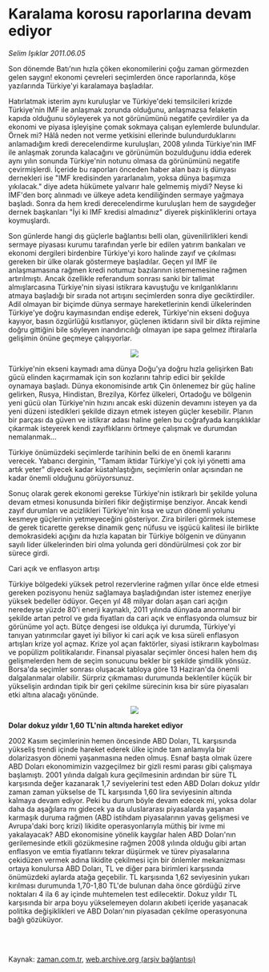 # Karalama korosu raporlarına devam ediyor

*Selim Işıklar 2011.06.05*

<td class="columnist-detail">
<p>Son dönemde Batı'nın hızla çöken ekonomilerini çoğu zaman görmezden gelen saygın! ekonomi çevreleri seçimlerden önce raporlarında, köşe yazılarında Türkiye'yi karalamaya başladılar.</p>
<p>
<div id="haberMetinDiv">
<p>Hatırlatmak isterim aynı kuruluşlar ve Türkiye'deki temsilcileri krizde Türkiye'nin IMF ile anlaşmak zorunda olduğunu, anlaşmazsa felaketin kapıda olduğunu söyleyerek ya not görünümünü negatife çevirdiler ya da ekonomi ve piyasa işleyişine çomak sokmaya çalışan eylemlerde bulundular. Örnek mi? Hâlâ neden not verme yetkisini ellerinde bulundurduklarını anlamadığım kredi derecelendirme kuruluşları, 2008 yılında Türkiye'nin IMF ile anlaşmak zorunda kalacağını ve görünümün bozulduğunu iddia ederek aynı yılın sonunda Türkiye'nin notunu olmasa da görünümünü negatife çevirmişlerdi. İçeride bu raporları önceden haber alan bazı iş dünyası dernekleri ise "IMF kredisinden yararlanalım, yoksa dünya başımıza yıkılacak." diye adeta hükümete yalvarır hale gelmemiş miydi? Neyse ki IMF'den borç alınmadı ve ülkeye adeta kendiliğinden sermaye yağmaya başladı. Sonra da hem kredi derecelendirme kuruluşları hem de saygıdeğer dernek başkanları "İyi ki IMF kredisi almadınız" diyerek pişkinliklerini ortaya koymuşlardı.
<p> Son günlerde hangi dış güçlerle bağlantısı belli olan, güvenilirlikleri kendi sermaye piyasası kurumu tarafından yerle bir edilen yatırım bankaları ve ekonomi dergileri birdenbire Türkiye'yi koro halinde zayıf ve çıkılması gereken bir ülke olarak göstermeye başladılar. Geçen yıl IMF ile anlaşmamasına rağmen kredi notumuz bazılarının istememesine rağmen artırılmıştı. Ancak özellikle referandum sonrası sanki bir talimat almışlarcasına Türkiye'nin siyasi istikrara kavuştuğu ve kırılganlıklarını atmaya başladığı bir sırada not artışını seçimlerden sonra diye geciktirdiler. Adil olmayan bir biçimde dünya sermaye hareketlerinin kendi ülkelerinden Türkiye'ye doğru kaymasından endişe ederek, Türkiye'nin ekseni doğuya kayıyor, basın özgürlüğü kısıtlanıyor, güçlenen iktidarın sivil bir dikta rejimine doğru gittiğini bile söyleyen inandırıcılığı olmayan ipe sapa gelmez iftiralarla gelişimin önüne geçmeye çalışıyorlar.
<p>
<p><p align="center"><img border="0" src="http://web.archive.org/web/20120418042331im_/http://medya.zaman.com.tr/2011/06/05/resim2.jpg"/>
<p>
<p> Türkiye'nin ekseni kaymadı ama dünya Doğu'ya doğru hızla gelişirken Batı gücü elinden kaçırmamak için son kozlarını tahrip edici bir şekilde oynamaya başladı. Dünya ekonomisinde artık Çin önlenemez bir güç haline gelirken, Rusya, Hindistan, Brezilya, Körfez ülkeleri, Ortadoğu ve bölgenin yeni gücü olan Türkiye'nin hızını ancak eski düzenin devamını isteyen ya da yeni düzeni istedikleri şekilde dizayn etmek isteyen güçler kesebilir. Planın bir parçası da güven ve istikrar adası haline gelen bu coğrafyada karışıklıklar çıkarmak isteyerek kendi zayıflıklarını örtmeye çalışmak ve durumdan nemalanmak...
<p> Türkiye önümüzdeki seçimlerde tarihinin belki de en önemli kararını verecek. Yabancı derginin, "Tamam iktidar Türkiye'yi çok iyi yönetti ama artık yeter" diyecek kadar küstahlaştığını, seçimlerin onlar açısından ne kadar önemli olduğunu görüyorsunuz.
<p> Sonuç olarak gerek ekonomi gerekse Türkiye'nin istikrarlı bir şekilde yoluna devam etmesi konusunda birileri fikir değiştirmişe benziyor. Ancak kendi zayıf durumları ve acizlikleri Türkiye'nin kısa ve uzun dönemli yolunu kesmeye güçlerinin yetmeyeceğini gösteriyor. Zira birileri görmek istemese de gerek ticarette gerekse dinamik genç nüfusu ve işgücü kalitesi ile birlikte demokrasideki açığını da hızla kapatan bir Türkiye bölgenin ve dünyanın sayılı lider ülkelerinden biri olma yolunda geri döndürülmesi çok zor bir sürece girdi.
<p>Cari açık ve enflasyon artışı
<p>Türkiye bölgedeki yüksek petrol rezervlerine rağmen yıllar önce elde etmesi gereken pozisyonu henüz sağlamaya başladığından ister istemez enerjiye yüksek bedeller ödüyor. Geçen yıl 48 milyar doları aşan cari açığın neredeyse yüzde 80'i enerji kaynaklı, 2011 yılında dünyada anormal bir şekilde artan petrol ve gıda fiyatları da cari açık ve enflasyonda olumsuz bir görünüme yol açtı. Bütçe dengesi ise oldukça iyi durumda, Türkiye'yi tanıyan yatırımcılar gayet iyi biliyor ki cari açık ve kısa süreli enflasyon artışları krize yol açmaz. Krize yol açan faktörler, siyasi istikrarın kaybolması ve popülizm politikalarıdır. Finansal piyasalar seçimler öncesi halen hem dış gelişmelerden hem de seçim sonucunu bekler bir şekilde şimdilik yönsüz. Borsa'da seçimler sonrası oluşacak tabloya göre 13 Haziran'da önemli dalgalanmalar olabilir. Sürpriz çıkmaması durumunda beklentiler küçük bir yükselişin ardından tipik bir geri çekilme sürecinin kısa bir süre piyasaları etki altına alacağı yönünde.
<p>
<p><p align="center"><img border="0" src="http://web.archive.org/web/20120418042331im_/http://medya.zaman.com.tr/2011/06/05/resim3.jpg"/>
<p><b>Dolar dokuz yıldır 1,60 TL'nin altında hareket ediyor</b>
<p>2002 Kasım seçimlerinin hemen öncesinde ABD Doları, TL karşısında yükseliş trendi içinde hareket ederek ülke içinde tam anlamıyla bir dolarizasyon dönemi yaşanmasına neden olmuş. Esnaf başta olmak üzere ABD Doları ekonomimizin vazgeçilmez bir gizli resmi parası gibi çalışmaya başlamıştı. 2001 yılında dalgalı kura geçilmesinin ardından bir süre TL karşısında değer kazanarak 1,7 seviyelerini test eden ABD Doları dokuz yıldır zaman zaman yükselse de TL karşısında 1,60 lira seviyesinin altında kalmaya devam ediyor. Peki bu durum böyle devam edecek mi, yoksa dolar daha da aşağılara mı gidecek ya da uluslararası piyasalarda yaşanan karmaşık duruma rağmen (ABD istihdam piyasalarının yavaş gelişmesi ve Avrupa'daki borç krizi) likidite operasyonlarıyla müthiş bir ivme mi yakalayacak? ABD ekonomisine yönelik kaygılar halen ABD Doları'nın gerilemesinde etkili gözükmesine rağmen 2008 yılında olduğu gibi artan enflasyon ve emtia fiyatlarını tekrar düşürmek ve türev piyasalarına çekidüzen vermek adına likidite çekilmesi için bir önlemler mekanizması ortaya konulursa ABD Doları, TL ve diğer para birimleri karşısında önümüzdeki aylarda atağa geçebilir. TL karşısında 1,62 seviyesinin yukarı kırılması durumunda 1,70-1,80 TL'de bulunan daha önce gördüğü zirve noktaları 4 ila 6 ay içinde muhtemelen test edilecektir. Dokuz yıldır TL karşısında bir arpa boyu yükselemeyen doların akıbeti içeride yaşanacak politika değişiklikleri ve ABD Doları'nın piyasadan çekilme operasyonuna bağlı gözüküyor.</p></p></p></p></p></p></p></p></p></p></p></p></p></p></p></p></div>
</p>


<p><br>
		 </br></p></td>

Kaynak: [zaman.com.tr](http://zaman.com.tr/yazar.do?yazino=1143120), [web.archive.org (arşiv bağlantısı)](http://web.archive.org/web/20120418042331/http://www.zaman.com.tr/yazar.do?yazino=1143120)
